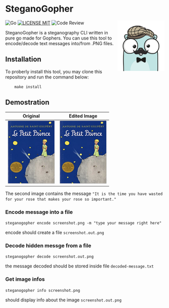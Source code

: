 # SteganoGopher

 <img src="examples/gopher-mustache.png" width="150" align="right"/>

![Go](https://img.shields.io/badge/Golang-gray?logo=go&labelColor=EEE)
[![LICENSE MIT](https://img.shields.io/badge/license-MIT-brightgreen.svg)](https://img.shields.io/badge/license-MIT-brightgreen.svg)
![Code Review](https://github.com/phil-silveira/steganogopher/actions/workflows/code-review.yml/badge.svg)


SteganoGopher is a steganography CLI written in pure go made for Gophers.
You can use this tool to encode/decode text messages into/from .PNG files.

## Installation

To proberly install this tool, you may clone this repository and run the command below:
```
    make install
```

## Demostration

| Original | Edited Image |
| -------- | ------------ |
|<img src="examples/le-petit-prince.png" width="150" height="200" /> | <img src="examples/le-petit-prince.out.png" width="150" height="200" /> |

The second image contains the message `"It is the time you have wasted for your rose that makes your rose so important."`

### Encode message into a file
```
steganogopher encode screenshot.png -m "type your message right here"
```
encode should create a file `screenshot.out.png`

### Decode hidden messge from a file
```
steganogopher decode screenshot.out.png 
```
the message decoded should be stored inside file `decoded-message.txt`

### Get image infos
```
steganogopher info screenshot.png
```
should display info about the image `screenshot.out.png`
